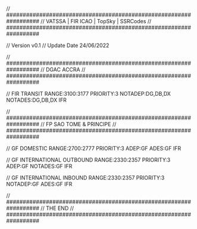 // ##################################################################
//                 VATSSA | FIR ICAO | TopSky | SSRCodes
// ##################################################################

// Version v0.1
// Update Date 24/06/2022


// ##################################################################
//                 DGAC ACCRA
// ##################################################################

// FIR TRANSIT
RANGE:3100:3177
PRIORITY:3
NOTADEP:DG,DB,DX
NOTADES:DG,DB,DX
IFR


// ##################################################################
//                 FP SAO TOME & PRINCIPE
// ##################################################################

// GF DOMESTIC
RANGE:2700:2777
PRIORITY:3
ADEP:GF
ADES:GF
IFR

// GF INTERNATIONAL OUTBOUND
RANGE:2330:2357
PRIORITY:3
ADEP:GF
NOTADES:GF
IFR

// GF INTERNATIONAL INBOUND
RANGE:2330:2357
PRIORITY:3
NOTADEP:GF
ADES:GF
IFR


// ##################################################################
//                 THE END
// ##################################################################
